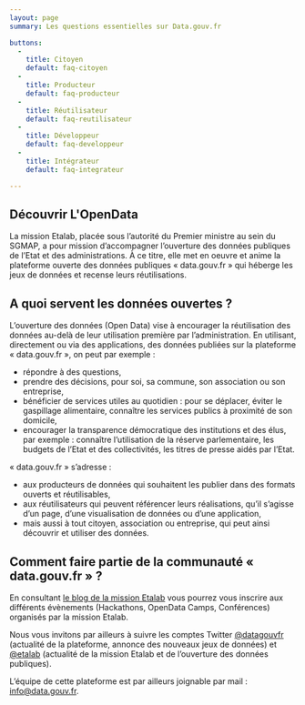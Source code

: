 ```yaml
---
layout: page
summary: Les questions essentielles sur Data.gouv.fr

buttons:
  -
    title: Citoyen
    default: faq-citoyen
  -
    title: Producteur
    default: faq-producteur
  -
    title: Réutilisateur
    default: faq-reutilisateur
  -
    title: Développeur
    default: faq-developpeur
  -
    title: Intégrateur
    default: faq-integrateur

---
```


## Découvrir L'OpenData

La mission Etalab, placée sous l’autorité du Premier ministre au sein du SGMAP,
a pour mission d’accompagner l’ouverture des données publiques de l’Etat et des administrations.
À ce titre, elle met en oeuvre et anime la plateforme ouverte des données publiques « data.gouv.fr »
qui héberge les jeux de données et recense leurs réutilisations.

## A quoi servent les données ouvertes ?
L’ouverture des données (Open Data) vise à encourager la réutilisation des données
au-delà de leur utilisation première par l’administration.
En utilisant, directement ou via des applications, des données publiées sur la plateforme « data.gouv.fr »,
on peut par exemple :

- répondre à des questions,
- prendre des décisions, pour soi, sa commune, son association ou son entreprise,
- bénéficier de services utiles au quotidien : pour se déplacer, éviter le gaspillage alimentaire,
  connaître les services publics à proximité de son domicile,
- encourager la transparence démocratique des institutions et des élus, par exemple :
  connaître l’utilisation de la réserve parlementaire, les budgets de l’Etat et des collectivités,
  les titres de presse aidés par l’Etat.

« data.gouv.fr » s’adresse :

- aux producteurs de données qui souhaitent les publier dans des formats ouverts et réutilisables,
- aux réutilisateurs qui peuvent référencer leurs réalisations,
  qu’il s’agisse d’un page, d’une visualisation de données ou d’une application,
- mais aussi à tout citoyen, association ou entreprise, qui peut ainsi découvrir et utiliser des données.

## Comment faire partie de la communauté « data.gouv.fr » ?
En consultant [le blog de la mission Etalab][] vous pourrez vous inscrire aux différents évènements
(Hackathons, OpenData Camps, Conférences) organisés par la mission Etalab.

Nous vous invitons par ailleurs à suivre les comptes Twitter
[@datagouvfr](https://twitter.com/datagouvfr)
(actualité de la plateforme, annonce des nouveaux jeux de données)
et [@etalab](https://twitter.com/etalab)
(actualité de la mission Etalab et de l’ouverture des données publiques).

L’équipe de cette plateforme est par ailleurs joignable par mail :
[info@data.gouv.fr](mailto:info@data.gouv.fr).


[le blog de la mission Etalab]: https://www.etalab.gouv.fr
